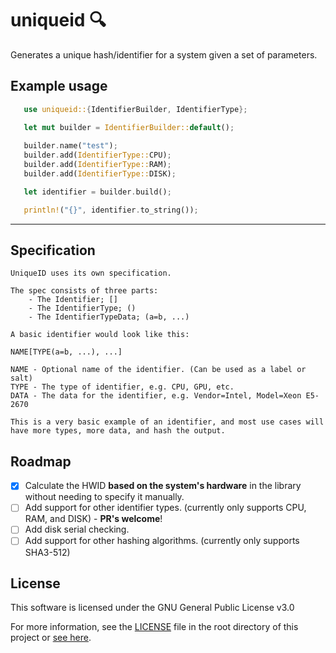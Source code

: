 # uniqueid 🔍

 Generates a unique hash/identifier for a system given a set of parameters.

## Example usage

 ```rust
    use uniqueid::{IdentifierBuilder, IdentifierType};

    let mut builder = IdentifierBuilder::default();
    
    builder.name("test");
    builder.add(IdentifierType::CPU);
    builder.add(IdentifierType::RAM);
    builder.add(IdentifierType::DISK);

    let identifier = builder.build();

    println!("{}", identifier.to_string());
```

___

## Specification

```text
UniqueID uses its own specification.

The spec consists of three parts:
    - The Identifier; []
    - The IdentifierType; ()
    - The IdentifierTypeData; (a=b, ...)
      
A basic identifier would look like this: 

NAME[TYPE(a=b, ...), ...]

NAME - Optional name of the identifier. (Can be used as a label or salt)
TYPE - The type of identifier, e.g. CPU, GPU, etc.
DATA - The data for the identifier, e.g. Vendor=Intel, Model=Xeon E5-2670

This is a very basic example of an identifier, and most use cases will have more types, more data, and hash the output.
```

## Roadmap

- [X] Calculate the HWID **based on the system's hardware** in the library without needing to specify it manually.
- [ ] Add support for other identifier types. (currently only supports CPU, RAM, and DISK) - **PR's welcome**!
- [ ] Add disk serial checking.
- [ ] Add support for other hashing algorithms. (currently only supports SHA3-512)

## License

This software is licensed under the GNU General Public License v3.0

For more information, see the [LICENSE](LICENSE) file in the root directory of this project or [see here](https://www.gnu.org/licenses/gpl-3.0.html).
